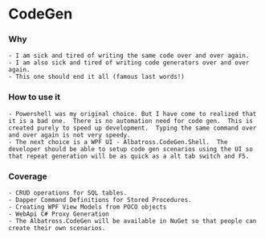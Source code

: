 # CodeGen

### Why
	- I am sick and tired of writing the same code over and over again.  
	- I am also sick and tired of writing code generators over and over again.
	- This one should end it all (famous last words!)
		
### How to use it
	- Powershell was my original choice. But I have come to realized that it is a bad one.  There is no automation need for code gen.  This is created purely to speed up development.  Typing the same command over and over again is not very speedy.
	- The next choice is a WPF UI - Albatross.CodeGen.Shell.  The developer should be able to setup code gen scenarios using the UI so that repeat generation will be as quick as a alt tab switch and F5.
	
### Coverage
	- CRUD operations for SQL tables.
	- Dapper Command Definitions for Stored Procedures.
	- Creating WPF View Models from POCO objects
	- WebApi C# Proxy Generation
	- The Albatross.CodeGen will be available in NuGet so that people can create their own scenarios.
	
	
	
	
